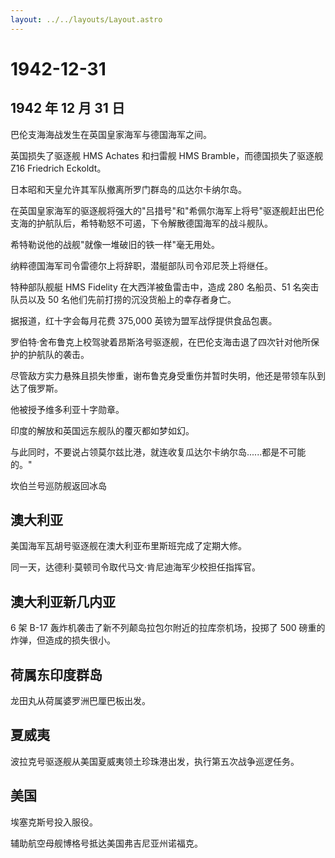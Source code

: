 ```yaml
---
layout: ../../layouts/Layout.astro
---
```


# 1942-12-31

## 1942 年 12 月 31 日

巴伦支海海战发生在英国皇家海军与德国海军之间。

英国损失了驱逐舰 HMS Achates 和扫雷舰 HMS Bramble，而德国损失了驱逐舰
Z16 Friedrich Eckoldt。

日本昭和天皇允许其军队撤离所罗门群岛的瓜达尔卡纳尔岛。

在英国皇家海军的驱逐舰将强大的"吕措号"和"希佩尔海军上将号"驱逐舰赶出巴伦支海的护航队后，希特勒怒不可遏，下令解散德国海军的战斗舰队。

希特勒说他的战舰"就像一堆破旧的铁一样"毫无用处。

纳粹德国海军司令雷德尔上将辞职，潜艇部队司令邓尼茨上将继任。

特种部队舰艇 HMS Fidelity 在大西洋被鱼雷击中，造成 280 名船员、51
名突击队员以及 50 名他们先前打捞的沉没货船上的幸存者身亡。

据报道，红十字会每月花费 375,000 英镑为盟军战俘提供食品包裹。

罗伯特·舍布鲁克上校驾驶着昂斯洛号驱逐舰，在巴伦支海击退了四次针对他所保护的护航队的袭击。

尽管敌方实力悬殊且损失惨重，谢布鲁克身受重伤并暂时失明，他还是带领车队到达了俄罗斯。

他被授予维多利亚十字勋章。

印度的解放和英国远东舰队的覆灭都如梦如幻。

与此同时，不要说占领莫尔兹比港，就连收复瓜达尔卡纳尔岛......都是不可能的。"

坎伯兰号巡防舰返回冰岛

## 澳大利亚

美国海军瓦胡号驱逐舰在澳大利亚布里斯班完成了定期大修。

同一天，达德利·莫顿司令取代马文·肯尼迪海军少校担任指挥官。

## 澳大利亚新几内亚

6 架 B-17 轰炸机袭击了新不列颠岛拉包尔附近的拉库奈机场，投掷了 500
磅重的炸弹，但造成的损失很小。

## 荷属东印度群岛

龙田丸从荷属婆罗洲巴厘巴板出发。

## 夏威夷

波拉克号驱逐舰从美国夏威夷领土珍珠港出发，执行第五次战争巡逻任务。

## 美国

埃塞克斯号投入服役。

辅助航空母舰博格号抵达美国弗吉尼亚州诺福克。